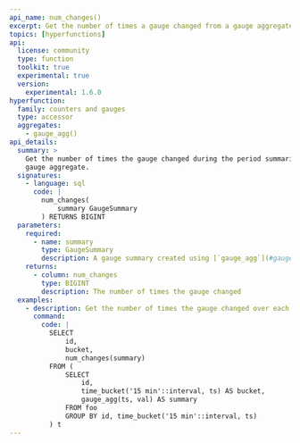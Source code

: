 ```yaml
---
api_name: num_changes()
excerpt: Get the number of times a gauge changed from a gauge aggregate
topics: [hyperfunctions]
api:
  license: community
  type: function
  toolkit: true
  experimental: true
  version:
    experimental: 1.6.0
hyperfunction:
  family: counters and gauges
  type: accessor
  aggregates:
    - gauge_agg()
api_details:
  summary: >
    Get the number of times the gauge changed during the period summarized by the
    gauge aggregate.
  signatures:
    - language: sql
      code: |
        num_changes(
            summary GaugeSummary
        ) RETURNS BIGINT
  parameters:
    required:
      - name: summary
        type: GaugeSummary
        description: A gauge summary created using [`gauge_agg`](#gauge_agg)
    returns:
      - column: num_changes
        type: BIGINT
        description: The number of times the gauge changed
  examples:
    - description: Get the number of times the gauge changed over each 15-minute interval.
      command:
        code: |
          SELECT
              id,
              bucket,
              num_changes(summary)
          FROM (
              SELECT
                  id,
                  time_bucket('15 min'::interval, ts) AS bucket,
                  gauge_agg(ts, val) AS summary
              FROM foo
              GROUP BY id, time_bucket('15 min'::interval, ts)
          ) t
---
```


